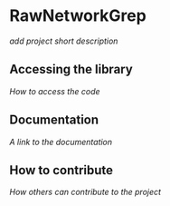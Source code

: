 # RawNetworkGrep

*add project short description*

## Accessing the library

*How to access the code*

## Documentation

*A link to the documentation*

## How to contribute

*How others can contribute to the project*